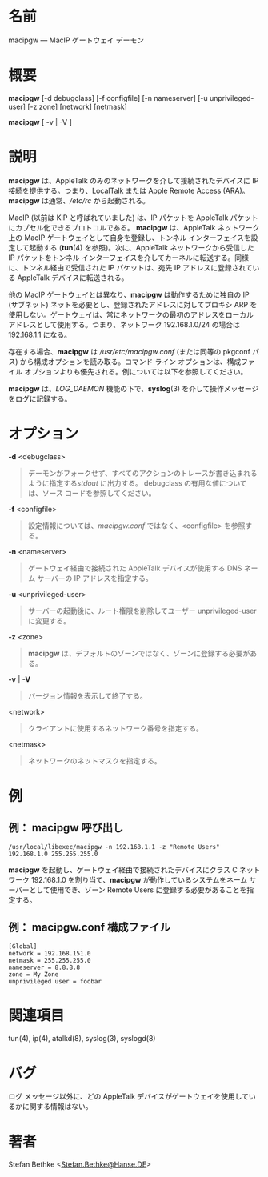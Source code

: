 # 名前

macipgw — MacIP ゲートウェイ デーモン

# 概要

**macipgw** [-d debugclass] [-f configfile] [-n nameserver] [-u unprivileged-user] [-z zone] [network] [netmask]

**macipgw** [ -v | -V ]

# 説明

**macipgw** は、AppleTalk のみのネットワークを介して接続されたデバイスに IP 接続を提供する。つまり、LocalTalk または Apple Remote Access (ARA)。**macipgw** は通常、*/etc/rc* から起動される。

MacIP (以前は KIP と呼ばれていました) は、IP パケットを AppleTalk パケットにカプセル化できるプロトコルである。
**macipgw** は、AppleTalk ネットワーク上の MacIP ゲートウェイとして自身を登録し、トンネル
インターフェイスを設定して起動する (**tun**(4) を参照)。次に、AppleTalk ネットワークから受信した IP パケットをトンネル
インターフェイスを介してカーネルに転送する。同様に、トンネル経由で受信された IP パケットは、宛先 IP アドレスに登録されている AppleTalk
デバイスに転送される。

他の MacIP ゲートウェイとは異なり、**macipgw** は動作するために独自の IP (サブネット)
ネットを必要とし、登録されたアドレスに対してプロキシ ARP を使用しない。ゲートウェイは、常にネットワークの最初のアドレスをローカル
アドレスとして使用する。つまり、ネットワーク 192.168.1.0/24 の場合は 192.168.1.1 になる。

存在する場合、**macipgw** は */usr/etc/macipgw.conf* (または同等の pkgconf パス)
から構成オプションを読み取る。コマンド ライン オプションは、構成ファイル オプションよりも優先される。例については以下を参照してください。

**macipgw** は、*LOG_DAEMON* 機能の下で、**syslog**(3) を介して操作メッセージをログに記録する。

# オプション

**-d** <debugclass\>

> デーモンがフォークせず、すべてのアクションのトレースが書き込まれるように指定する*stdout*
に出力する。 debugclass の有用な値については、ソース
コードを参照してください。

**-f** <configfile\>

> 設定情報については、*macipgw.conf* ではなく、<configfile\>
を参照する。

**-n** <nameserver\>

> ゲートウェイ経由で接続された AppleTalk デバイスが使用する DNS ネーム
サーバーの IP アドレスを指定する。

**-u** <unprivileged-user\>

> サーバーの起動後に、ルート権限を削除してユーザー unprivileged-user
に変更する。

**-z** <zone\>

> **macipgw**
は、デフォルトのゾーンではなく、ゾーンに登録する必要がある。

**-v** | **-V**

> バージョン情報を表示して終了する。

<network\>

> クライアントに使用するネットワーク番号を指定する。

<netmask\>

> ネットワークのネットマスクを指定する。

# 例

## 例： macipgw 呼び出し

    /usr/local/libexec/macipgw -n 192.168.1.1 -z "Remote Users" 192.168.1.0 255.255.255.0

**macipgw** を起動し、ゲートウェイ経由で接続されたデバイスにクラス C ネットワーク 192.168.1.0
を割り当て、**macipgw** が動作しているシステムをネーム サーバーとして使用でき、ゾーン Remote Users
に登録する必要があることを指定する。

## 例： macipgw.conf 構成ファイル

    [Global]
    network = 192.168.151.0
    netmask = 255.255.255.0
    nameserver = 8.8.8.8
    zone = My Zone
    unprivileged user = foobar

# 関連項目

tun(4), ip(4), atalkd(8), syslog(3), syslogd(8)

# バグ

ログ メッセージ以外に、どの AppleTalk デバイスがゲートウェイを使用しているかに関する情報はない。

# 著者

Stefan Bethke <Stefan.Bethke@Hanse.DE\>
